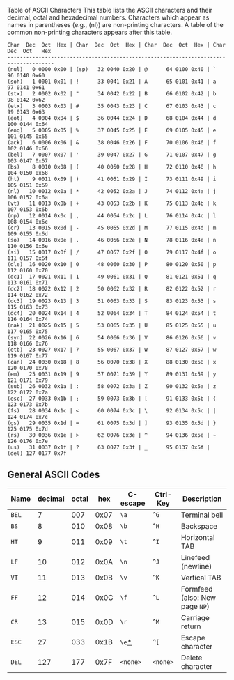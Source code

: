Table of ASCII Characters
This table lists the ASCII characters and their decimal, octal and hexadecimal numbers. Characters which appear as names in parentheses (e.g., (nl)) are non-printing characters. A table of the common non-printing characters appears after this table.
```
Char  Dec  Oct  Hex | Char  Dec  Oct  Hex | Char  Dec  Oct  Hex | Char Dec  Oct   Hex
-------------------------------------------------------------------------------------
(nul)   0 0000 0x00 | (sp)   32 0040 0x20 | @      64 0100 0x40 | `      96 0140 0x60
(soh)   1 0001 0x01 | !      33 0041 0x21 | A      65 0101 0x41 | a      97 0141 0x61
(stx)   2 0002 0x02 | "      34 0042 0x22 | B      66 0102 0x42 | b      98 0142 0x62
(etx)   3 0003 0x03 | #      35 0043 0x23 | C      67 0103 0x43 | c      99 0143 0x63
(eot)   4 0004 0x04 | $      36 0044 0x24 | D      68 0104 0x44 | d     100 0144 0x64
(enq)   5 0005 0x05 | %      37 0045 0x25 | E      69 0105 0x45 | e     101 0145 0x65
(ack)   6 0006 0x06 | &      38 0046 0x26 | F      70 0106 0x46 | f     102 0146 0x66
(bel)   7 0007 0x07 | '      39 0047 0x27 | G      71 0107 0x47 | g     103 0147 0x67
(bs)    8 0010 0x08 | (      40 0050 0x28 | H      72 0110 0x48 | h     104 0150 0x68
(ht)    9 0011 0x09 | )      41 0051 0x29 | I      73 0111 0x49 | i     105 0151 0x69
(nl)   10 0012 0x0a | *      42 0052 0x2a | J      74 0112 0x4a | j     106 0152 0x6a
(vt)   11 0013 0x0b | +      43 0053 0x2b | K      75 0113 0x4b | k     107 0153 0x6b
(np)   12 0014 0x0c | ,      44 0054 0x2c | L      76 0114 0x4c | l     108 0154 0x6c
(cr)   13 0015 0x0d | -      45 0055 0x2d | M      77 0115 0x4d | m     109 0155 0x6d
(so)   14 0016 0x0e | .      46 0056 0x2e | N      78 0116 0x4e | n     110 0156 0x6e
(si)   15 0017 0x0f | /      47 0057 0x2f | O      79 0117 0x4f | o     111 0157 0x6f
(dle)  16 0020 0x10 | 0      48 0060 0x30 | P      80 0120 0x50 | p     112 0160 0x70
(dc1)  17 0021 0x11 | 1      49 0061 0x31 | Q      81 0121 0x51 | q     113 0161 0x71
(dc2)  18 0022 0x12 | 2      50 0062 0x32 | R      82 0122 0x52 | r     114 0162 0x72
(dc3)  19 0023 0x13 | 3      51 0063 0x33 | S      83 0123 0x53 | s     115 0163 0x73
(dc4)  20 0024 0x14 | 4      52 0064 0x34 | T      84 0124 0x54 | t     116 0164 0x74
(nak)  21 0025 0x15 | 5      53 0065 0x35 | U      85 0125 0x55 | u     117 0165 0x75
(syn)  22 0026 0x16 | 6      54 0066 0x36 | V      86 0126 0x56 | v     118 0166 0x76
(etb)  23 0027 0x17 | 7      55 0067 0x37 | W      87 0127 0x57 | w     119 0167 0x77
(can)  24 0030 0x18 | 8      56 0070 0x38 | X      88 0130 0x58 | x     120 0170 0x78
(em)   25 0031 0x19 | 9      57 0071 0x39 | Y      89 0131 0x59 | y     121 0171 0x79
(sub)  26 0032 0x1a | :      58 0072 0x3a | Z      90 0132 0x5a | z     122 0172 0x7a
(esc)  27 0033 0x1b | ;      59 0073 0x3b | [      91 0133 0x5b | {     123 0173 0x7b
(fs)   28 0034 0x1c | <      60 0074 0x3c | \      92 0134 0x5c | |     124 0174 0x7c
(gs)   29 0035 0x1d | =      61 0075 0x3d | ]      93 0135 0x5d | }     125 0175 0x7d
(rs)   30 0036 0x1e | >      62 0076 0x3e | ^      94 0136 0x5e | ~     126 0176 0x7e
(us)   31 0037 0x1f | ?      63 0077 0x3f | _      95 0137 0x5f | (del) 127 0177 0x7f
```

## General ASCII Codes

| Name  | decimal | octal | hex  | C-escape | Ctrl-Key | Description                    |
| ----- | ------- | ----- | ---- | -------- | -------- | ------------------------------ |
| `BEL` | 7       | 007   | 0x07 | `\a`     | `^G`     | Terminal bell                  |
| `BS`  | 8       | 010   | 0x08 | `\b`     | `^H`     | Backspace                      |
| `HT`  | 9       | 011   | 0x09 | `\t`     | `^I`     | Horizontal TAB                 |
| `LF`  | 10      | 012   | 0x0A | `\n`     | `^J`     | Linefeed (newline)             |
| `VT`  | 11      | 013   | 0x0B | `\v`     | `^K`     | Vertical TAB                   |
| `FF`  | 12      | 014   | 0x0C | `\f`     | `^L`     | Formfeed (also: New page `NP`) |
| `CR`  | 13      | 015   | 0x0D | `\r`     | `^M`     | Carriage return                |
| `ESC` | 27      | 033   | 0x1B | `\e`[*](#escape) | `^[` | Escape character           |
| `DEL` | 127     | 177   | 0x7F | `<none>` | `<none>` | Delete character               |



